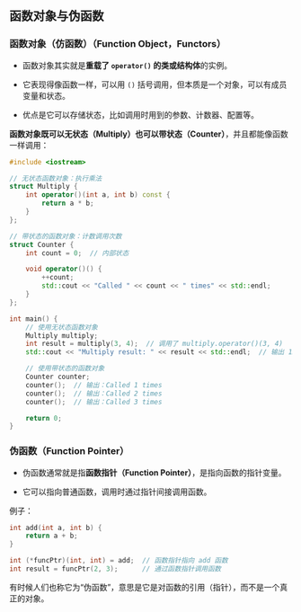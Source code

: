 ## 函数对象与伪函数

### 函数对象（仿函数）（Function Object，Functors）

- 函数对象其实就是**重载了 `operator()` 的类或结构体**的实例。

- 它表现得像函数一样，可以用 `()` 括号调用，但本质是一个对象，可以有成员变量和状态。

- 优点是它可以存储状态，比如调用时用到的参数、计数器、配置等。

**函数对象既可以无状态（Multiply）也可以带状态（Counter）**，并且都能像函数一样调用：

```cpp
#include <iostream>

// 无状态函数对象：执行乘法
struct Multiply {
    int operator()(int a, int b) const {
        return a * b;
    }
};

// 带状态的函数对象：计数调用次数
struct Counter {
    int count = 0;  // 内部状态

    void operator()() {
        ++count;
        std::cout << "Called " << count << " times" << std::endl;
    }
};

int main() {
    // 使用无状态函数对象
    Multiply multiply;
    int result = multiply(3, 4);  // 调用了 multiply.operator()(3, 4)
    std::cout << "Multiply result: " << result << std::endl;  // 输出 12

    // 使用带状态的函数对象
    Counter counter;
    counter();  // 输出：Called 1 times
    counter();  // 输出：Called 2 times
    counter();  // 输出：Called 3 times

    return 0;
}
```

### 伪函数（Function Pointer）

- 伪函数通常就是指**函数指针（Function Pointer）**，是指向函数的指针变量。

- 它可以指向普通函数，调用时通过指针间接调用函数。

例子：

```cpp
int add(int a, int b) {
    return a + b;
}

int (*funcPtr)(int, int) = add;  // 函数指针指向 add 函数
int result = funcPtr(2, 3);      // 通过函数指针调用函数
```

有时候人们也称它为“伪函数”，意思是它是对函数的引用（指针），而不是一个真正的对象。